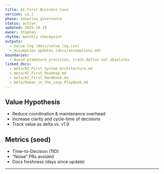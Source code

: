 ```yaml
---
title: AI-First Business Case
version: v2.2
phase: adaptive_governance
status: active
updated: 2025-10-19
owner: Stephan
rhythm: monthly checkpoint
outputs:
  - Value log (docs/value_log.csv)
  - Assumption updates (docs/assumptions.md)
boundaries:
  - Avoid premature precision; track deltas not absolutes
linked_docs:
  - meta/AI_First_System_Architecture.md
  - meta/AI_First_Roadmap.md
  - meta/AI_First_Handbook.md
  - meta/Human_in_the_Loop_Playbook.md
---
```


## Value Hypothesis
- Reduce coordination & maintenance overhead
- Increase clarity and cycle-time of decisions
- Track value as delta vs. v1.9

## Metrics (seed)
- Time-to-Decision (TtD)
- “Noise” PRs avoided
- Docs freshness (days since update)
---
